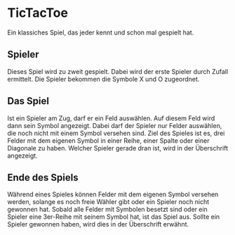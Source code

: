# TicTacToe

Ein klassiches Spiel, das jeder kennt und schon mal gespielt hat. 

## Spieler

Dieses Spiel wird zu zweit gespielt. Dabei wird der erste Spieler durch Zufall ermittelt. Die Spieler bekommen die Symbole X und O zugeordnet.

## Das Spiel

Ist ein Spieler am Zug, darf er ein Feld auswählen. Auf diesem Feld wird dann sein Symbol angezeigt. Dabei darf der Spieler nur Felder auswählen, die noch nicht mit einem Symbol versehen sind. Ziel des Spieles ist es, drei Felder mit dem eigenen Symbol in einer Reihe, einer Spalte oder einer Diagonale zu haben. Welcher Spieler gerade dran ist, wird in der Überschrift angezeigt.

## Ende des Spiels

Während eines Spieles können Felder mit dem eigenen Symbol versehen werden, solange es noch freie Wähler gibt oder ein Spieler noch nicht gewonnen hat. Sobald alle Felder mit Symbolen besetzt sind oder ein Spieler eine 3er-Reihe mit seinem Symbol hat, ist das Spiel aus. Sollte ein Spieler gewonnen haben, wird dies in der Überschrift erwähnt.
